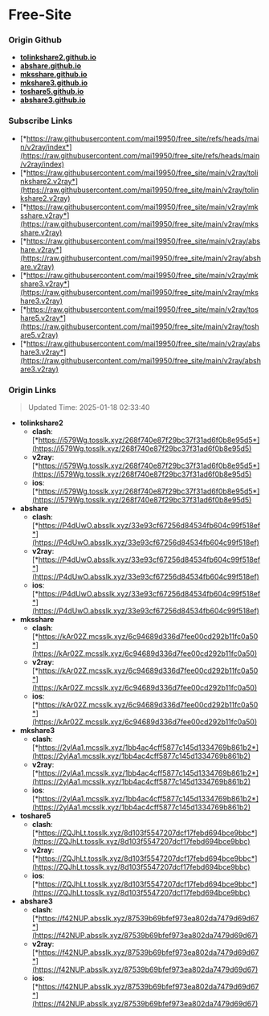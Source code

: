 # Free-Site

### Origin Github

- [**tolinkshare2.github.io**](https://github.com/tolinkshare2/tolinkshare2.github.io)
- [**abshare.github.io**](https://github.com/abshare/abshare.github.io)
- [**mksshare.github.io**](https://github.com/mksshare/mksshare.github.io)
- [**mkshare3.github.io**](https://github.com/mkshare3/mkshare3.github.io)
- [**toshare5.github.io**](https://github.com/toshare5/toshare5.github.io)
- [**abshare3.github.io**](https://github.com/abshare3/abshare3.github.io)

### Subscribe Links

- [*https://raw.githubusercontent.com/mai19950/free_site/refs/heads/main/v2ray/index*](https://raw.githubusercontent.com/mai19950/free_site/refs/heads/main/v2ray/index)
- [*https://raw.githubusercontent.com/mai19950/free_site/main/v2ray/tolinkshare2.v2ray*](https://raw.githubusercontent.com/mai19950/free_site/main/v2ray/tolinkshare2.v2ray)
- [*https://raw.githubusercontent.com/mai19950/free_site/main/v2ray/mksshare.v2ray*](https://raw.githubusercontent.com/mai19950/free_site/main/v2ray/mksshare.v2ray)
- [*https://raw.githubusercontent.com/mai19950/free_site/main/v2ray/abshare.v2ray*](https://raw.githubusercontent.com/mai19950/free_site/main/v2ray/abshare.v2ray)
- [*https://raw.githubusercontent.com/mai19950/free_site/main/v2ray/mkshare3.v2ray*](https://raw.githubusercontent.com/mai19950/free_site/main/v2ray/mkshare3.v2ray)
- [*https://raw.githubusercontent.com/mai19950/free_site/main/v2ray/toshare5.v2ray*](https://raw.githubusercontent.com/mai19950/free_site/main/v2ray/toshare5.v2ray)
- [*https://raw.githubusercontent.com/mai19950/free_site/main/v2ray/abshare3.v2ray*](https://raw.githubusercontent.com/mai19950/free_site/main/v2ray/abshare3.v2ray)

### Origin Links

> Updated Time: 2025-01-18 02:33:40

- **tolinkshare2**
  - **clash**: [*https://i579Wg.tosslk.xyz/268f740e87f29bc37f31ad6f0b8e95d5*](https://i579Wg.tosslk.xyz/268f740e87f29bc37f31ad6f0b8e95d5)
  - **v2ray**: [*https://i579Wg.tosslk.xyz/268f740e87f29bc37f31ad6f0b8e95d5*](https://i579Wg.tosslk.xyz/268f740e87f29bc37f31ad6f0b8e95d5)
  - **ios**: [*https://i579Wg.tosslk.xyz/268f740e87f29bc37f31ad6f0b8e95d5*](https://i579Wg.tosslk.xyz/268f740e87f29bc37f31ad6f0b8e95d5)
- **abshare**
  - **clash**: [*https://P4dUwO.absslk.xyz/33e93cf67256d84534fb604c99f518ef*](https://P4dUwO.absslk.xyz/33e93cf67256d84534fb604c99f518ef)
  - **v2ray**: [*https://P4dUwO.absslk.xyz/33e93cf67256d84534fb604c99f518ef*](https://P4dUwO.absslk.xyz/33e93cf67256d84534fb604c99f518ef)
  - **ios**: [*https://P4dUwO.absslk.xyz/33e93cf67256d84534fb604c99f518ef*](https://P4dUwO.absslk.xyz/33e93cf67256d84534fb604c99f518ef)
- **mksshare**
  - **clash**: [*https://kAr02Z.mcsslk.xyz/6c94689d336d7fee00cd292b11fc0a50*](https://kAr02Z.mcsslk.xyz/6c94689d336d7fee00cd292b11fc0a50)
  - **v2ray**: [*https://kAr02Z.mcsslk.xyz/6c94689d336d7fee00cd292b11fc0a50*](https://kAr02Z.mcsslk.xyz/6c94689d336d7fee00cd292b11fc0a50)
  - **ios**: [*https://kAr02Z.mcsslk.xyz/6c94689d336d7fee00cd292b11fc0a50*](https://kAr02Z.mcsslk.xyz/6c94689d336d7fee00cd292b11fc0a50)
- **mkshare3**
  - **clash**: [*https://2ylAa1.mcsslk.xyz/1bb4ac4cff5877c145d1334769b861b2*](https://2ylAa1.mcsslk.xyz/1bb4ac4cff5877c145d1334769b861b2)
  - **v2ray**: [*https://2ylAa1.mcsslk.xyz/1bb4ac4cff5877c145d1334769b861b2*](https://2ylAa1.mcsslk.xyz/1bb4ac4cff5877c145d1334769b861b2)
  - **ios**: [*https://2ylAa1.mcsslk.xyz/1bb4ac4cff5877c145d1334769b861b2*](https://2ylAa1.mcsslk.xyz/1bb4ac4cff5877c145d1334769b861b2)
- **toshare5**
  - **clash**: [*https://ZQJhLt.tosslk.xyz/8d103f5547207dcf17febd694bce9bbc*](https://ZQJhLt.tosslk.xyz/8d103f5547207dcf17febd694bce9bbc)
  - **v2ray**: [*https://ZQJhLt.tosslk.xyz/8d103f5547207dcf17febd694bce9bbc*](https://ZQJhLt.tosslk.xyz/8d103f5547207dcf17febd694bce9bbc)
  - **ios**: [*https://ZQJhLt.tosslk.xyz/8d103f5547207dcf17febd694bce9bbc*](https://ZQJhLt.tosslk.xyz/8d103f5547207dcf17febd694bce9bbc)
- **abshare3**
  - **clash**: [*https://f42NUP.absslk.xyz/87539b69bfef973ea802da7479d69d67*](https://f42NUP.absslk.xyz/87539b69bfef973ea802da7479d69d67)
  - **v2ray**: [*https://f42NUP.absslk.xyz/87539b69bfef973ea802da7479d69d67*](https://f42NUP.absslk.xyz/87539b69bfef973ea802da7479d69d67)
  - **ios**: [*https://f42NUP.absslk.xyz/87539b69bfef973ea802da7479d69d67*](https://f42NUP.absslk.xyz/87539b69bfef973ea802da7479d69d67)

